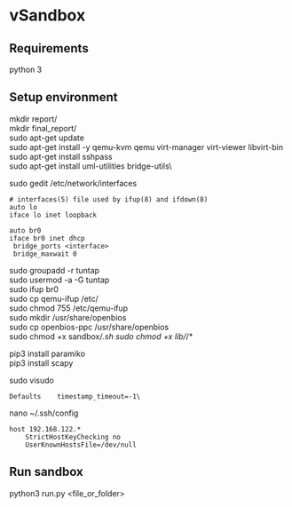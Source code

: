 # vSandbox
## Requirements
python 3
## Setup environment
mkdir report/\
mkdir final_report/\
sudo apt-get update\
sudo apt-get install -y qemu-kvm qemu virt-manager virt-viewer libvirt-bin\
sudo apt-get install sshpass\
sudo apt-get install uml-utilities bridge-utils\

sudo gedit /etc/network/interfaces
```
# interfaces(5) file used by ifup(8) and ifdown(8)
auto lo
iface lo inet loopback

auto br0
iface br0 inet dhcp
 bridge_ports <interface>
 bridge_maxwait 0
```

sudo groupadd -r tuntap\
sudo usermod -a -G tuntap <hostname>\
sudo ifup br0\
sudo cp qemu-ifup /etc/\
sudo chmod 755 /etc/qemu-ifup\
sudo mkdir /usr/share/openbios\
sudo cp openbios-ppc /usr/share/openbios\
sudo chmod +x sandbox/*.sh
sudo chmod +x lib/*/*

pip3 install paramiko\
pip3 install scapy

sudo visudo
```
Defaults    timestamp_timeout=-1\
```
nano ~/.ssh/config
```
host 192.168.122.*
    StrictHostKeyChecking no
    UserKnownHostsFile=/dev/null
```
## Run sandbox
python3 run.py <file_or_folder>